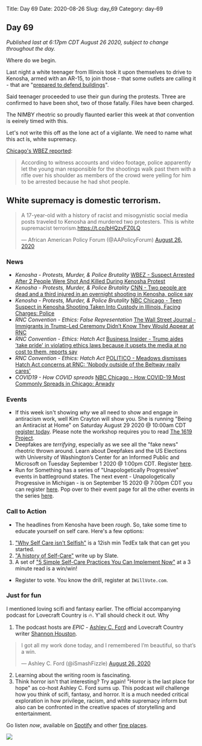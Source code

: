 Title: Day 69
Date: 2020-08-26
Slug: day_69
Category: day-69

## Day 69   

_Published last at 6:17pm CDT August 26 2020, subject to change throughout the day._

Where do we begin.

Last night a white teenager from Illinois took it upon themselves to drive to Kenosha, armed with an AR-15, to join those - that some outlets are calling it - that are "[prepared to defend buildings](https://chicago.cbslocal.com/2020/08/25/armed-group-hoping-to-protect-buildings-confronts-protesters-on-third-night-of-clashes-in-kenosha)".

Said teenager proceeded to use their gun during the protests. Three are confirmed to have been shot, two of those fatally. Files have been charged.  

The NIMBY rheotric so proudly flaunted earlier this week at *that* convention is eeirely timed with this.

Let's not write this off as the lone act of a vigilante. We need to name what this act is, white supremacy.

[Chicago's WBEZ reported](https://www.wbez.org/stories/3-shot-2-killed-in-3rd-night-of-unrest-over-police-shooting-of-jacob-blake/fe8964b4-150f-44fb-9eca-e37506a21851):

> According to witness accounts and video footage, police apparently let the young man responsible for the shootings walk past them with a rifle over his shoulder as members of the crowd were yelling for him to be arrested because he had shot people.

## White supremacy is domestic terrorism.

<blockquote class="twitter-tweet"><p lang="en" dir="ltr">A 17-year-old with a history of racist and misogynistic social media posts traveled to Kenosha and murdered two protesters. This is white supremacist terrorism.<a href="https://t.co/bHQzvFZ0LQ">https://t.co/bHQzvFZ0LQ</a></p>&mdash; African American Policy Forum (@AAPolicyForum) <a href="https://twitter.com/AAPolicyForum/status/1298674795148718082?ref_src=twsrc%5Etfw">August 26, 2020</a></blockquote> <script async src="https://platform.twitter.com/widgets.js" charset="utf-8"></script> 

### News

- *Kenosha - Protests, Murder, & Police Brutality* [WBEZ - Suspect Arrested After 2 People Were Shot And Killed During Kenosha Protest](https://www.wbez.org/stories/3-shot-2-killed-in-3rd-night-of-unrest-over-police-shooting-of-jacob-blake/fe8964b4-150f-44fb-9eca-e37506a21851)
- *Kenosha - Protests, Murder, & Police Brutality* [CNN - Two people are dead and a third injured in an overnight shooting in Kenosha, police say](https://www.cnn.com/2020/08/26/us/kenosha-wisconsin-wednesday-shooting/index.html)
- *Kenosha - Protests, Murder, & Police Brutality* [NBC Chicago - Teen Suspect in Kenosha Shooting Taken Into Custody in Illinois, Facing Charges: Police](https://www.nbcchicago.com/news/local/teen-suspect-in-kenosha-shooting-taken-into-custody-in-lake-county-officials-say/2328900/)
- *RNC Convention - Ethics: False Representation* [The Wall Street Journal - Immigrants in Trump-Led Ceremony Didn’t Know They Would Appear at RNC ](https://www.wsj.com/articles/immigrants-in-trump-led-ceremony-didnt-know-they-would-appear-at-rnc-11598481345)
- *RNC Convention - Ethics: Hatch Act* [Business Insider - Trump aides 'take pride' in violating ethics laws because it upsets the media at no cost to them, reports say](https://www.businessinsider.com/trump-aides-proud-to-violate-hatch-act-ethics-laws-reports-2020-8)
- *RNC Convention - Ethics: Hatch Act* [POLITICO - Meadows dismisses Hatch Act concerns at RNC: 'Nobody outside of the Beltway really cares'](https://www.politico.com/news/2020/08/26/mark-meadows-hatch-act-rnc-402194)
- *COVID19 - How COVID spreads* [NBC Chicago - How COVID-19 Most Commonly Spreads in Chicago: Arwady ](https://www.nbcchicago.com/news/local/how-covid-19-most-commonly-spreads-in-chicago-arwady/2328295/)

### Events

- If this week isn't showing *why* we all need to show and engage in antiracism work, well Kim Crayton will show you. She is running "Being an Antiracist at Home" on Saturday August 29 2020 @ 10:00am CDT [register today](https://ti.to/kim.crayton.llc/being-an-antiracist-at-home). Please note the workshop requires you to read [The 1619 Project](https://www.nytimes.com/interactive/2019/08/14/magazine/1619-america-slavery.html).
- Deepfakes are *terrifying*, especially as we see all the "fake news" rheotric thrown around. Learn about Deepfakes and the US Elections with University of Washington’s Center for an Informed Public and Microsoft on Tuesday September 1 2020 @ 1:00pm CDT. Register [here](https://www.eventbrite.com/e/deepfakes-and-the-us-elections-registration-117058275453?aff=ebdssbonlinesearch).
- Run for Something has a series of "Unapologetically Progressive" events in battleground states. The next event - Unapologetically Progressive in Michigan - is on September 15 2020 @ 7:00pm CDT you can register [here](runforsomething.net/UPWITHRFS). Pop over to their event page for all the other events in the series [here](https://runforsomething.net/events/). 

### Call to Action

- The headlines from Kenosha have been *rough*. So, take some time to educate yourself on self care. Here's a few options:

1. ["Why Self Care isn't Selfish"](https://www.ted.com/talks/jessica_brubaker_why_self_care_isn_t_selfish) is a 12ish min TedEx talk that can get you started.
2. ["A history of Self-Care"](http://www.slate.com/articles/arts/culturebox/2017/04/the_history_of_self_care.html) write up by Slate.
3. A set of ["5 Simple Self-Care Practices You Can Implement Now"](https://medium.com/thrive-global/5-simple-self-care-practices-you-can-implement-now-51b9fee2a324) at a 3 minute read is a win/win!

- Register to vote. You know the drill, register at `IWillVote.com`.

### Just for fun

I mentioned loving scifi and fantasy earlier. The official accompanying podcast for Lovecraft Country is 🔥.  Y'all should check it out. Why

1. The podcast hosts are *EPIC* - [Ashley C. Ford](https://twitter.com/iSmashFizzle) and Lovecraft Country writer [Shannon Houston](https://twitter.com/shannonmhouston).

<blockquote class="twitter-tweet"><p lang="en" dir="ltr">I got all my work done today, and I remembered I’m beautiful, so that’s a win.</p>&mdash; Ashley C. Ford (@iSmashFizzle) <a href="https://twitter.com/iSmashFizzle/status/1298694338063597569?ref_src=twsrc%5Etfw">August 26, 2020</a></blockquote> <script async src="https://platform.twitter.com/widgets.js" charset="utf-8"></script> 

2. Learning about the writing room is fascinating.
3. Think horror isn't that interesting? Try again! "Horror is the last place for hope" as co-host Ashley C. Ford sums up. This podcast *will* challenge how you think of scifi, fantasy, and horror. It is a much needed critical exploration in how privilege, racism, and white supremacy inform but also can be confronted in the creative spaces of storytelling and entertainment. 

Go listen *now*, available on [Spotify](https://open.spotify.com/episode/2MhCVK96mkodX6qSKduypv) and other [fine places](https://www.hbo.com/lovecraft-country/podcast).

<img src="https://www.hbo.com/content/dam/hbodata/series/lovecraft-country/key-art/s01-ka/lovecraft-country-ka-1920.jpg/_jcr_content/renditions/cq5dam.web.1200.675.jpeg" />

